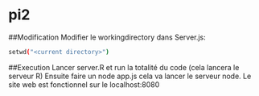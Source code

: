 ﻿# pi2

##Modification
Modifier le workingdirectory dans Server.js:
```sh
setwd("<current directory>")
```

##Execution
Lancer server.R et run la totalité du code (cela lancera le serveur R)
Ensuite faire un node app.js cela va lancer le serveur node.
Le site web est fonctionnel sur le localhost:8080